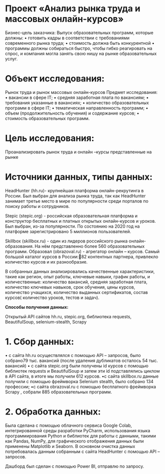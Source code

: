 # Проект «Анализ рынка труда и массовых онлайн-курсов»

Бизнес-цель заказчика:
Выпуск  образовательных программ, которые должны: 
•  готовить кадры в соответствии с требованиями современного рынка труда;
•  стоимость должна быть конкурентной
•  программы должны собираться быстро, чтобы гибко реагировать на спрос, и компания могла занять свою нишу на рынке образовательных услуг.

# Объект исследования: 
Рынок труда и рынок массовых онлайн-курсов
Предмет исследования: 
•  вакансии в сфере IT;
•  средняя заработная плата по вакансиям;
•  требования указанные в вакансиях;
•  количество образовательных программ в сфере IT;
•  тематическая направленность программ;
•  объем (продолжительность обучения) и содержание курсов;
•  стоимость образовательных программ.

# Цель исследования: 
Проанализировать рынок труда и  онлайн –курсы представленные на рынке


# Источники данных, типы данных:
HeadHunter (hh.ru)- крупнейшая платформа онлайн-рекрутинга в России. Был выбран для анализа рынка труда, так как HeadHunter занимает третье место в мире по популярности среди порталов по поиску работы и сотрудников.

Stepic (stepic.org) - российская образовательная платформа и конструктор бесплатных и платных открытых онлайн-курсов и уроков. Был выбран, из-за популярности. По состоянию на 2020 год на платформе зарегистрировано 5 миллионов пользователей.

Skillbox (skillbox.ru) - один из лидеров российского рынка онлайн-образования. На нём представленно более 560 образовательных программ.
Образовал (оbrazoval.ru) -  агрегатор онлайн – курсов. Самый большой каталог курсов в России:82 контентных партнера, привлекло количество курсов и их разнообразие.

В собранных данных анализировались  качественные характеристики, такие как регион, опыт работы, ключевые навыки, график работы, и количественные: количество вакансий, средняя заработная плата, количество ключевых навыков,  срок обучения, цены курсов,  количество учащихся,  количество выданных сертификатов, состав курсов( количество уроков, тестов и задач).

**Способы получения данных:**

Открытый API сайтов hh.ru, stepic.org,  библиотека requests, BeautifulSoup, selenium-stealth, Scrapy 


# 1. Сбор данных: 
   • с сайта hh.ru осуществлялся с помощью API – запросов, было собрано79 тыс.
вакансий (после удаления дубликатов осталось 54 тыс. вакансий)
   • с  сайта stepic.org были получены id курсов с помощью    библиотек requests  и BeautifulSoup и затем эти id подставлялись циклом в API  сайта, в итоге мы получили 612 курсов.
   •с сайта skillbox.ru  данные получили  с помощью фреймворка Selenium
stealth, было собрано 134 профессии;
   •с сайта оbrazoval.ru  с помощью бесплатного фреймворка Scrapy , собрали
885 образовательных программ.
# 2. Обработка данных: 
   Была сделана с помощью облачного сервиса Google Colab, интегрированной среды разработки PyCharm, использования языка программирования Рython и библиотек для работы с данными, такими как Рandas, NumPy, для графического отображения данных были применены Matplotlib и Seaborn. В основном очистка данных потребовалась данным собранным с сайта HeadHunter с помощью API – запросов.

Дашборд был сделан с помощью Power BI, отправлю по запросу.
